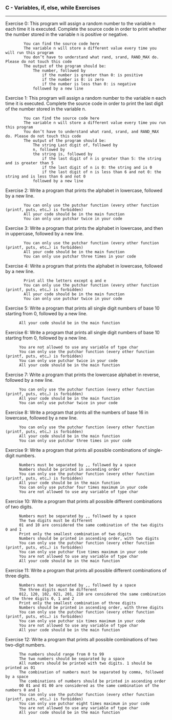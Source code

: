 ### C - Variables, if, else, while Exercises
---
Exercise 0: This program will assign a random number to the variable n each time it is executed. Complete the source code in order to print whether the number stored in the variable n is positive or negative.

            You can find the source code here
            The variable n will store a different value every time you will run this program
            You don’t have to understand what rand, srand, RAND_MAX do. Please do not touch this code
            The output of the program should be:
                The number, followed by
                    if the number is greater than 0: is positive
                    if the number is 0: is zero
                    if the number is less than 0: is negative
                followed by a new line

Exercise 1: This program will assign a random number to the variable n each time it is executed. Complete the source code in order to print the last digit of the number stored in the variable n.

            You can find the source code here
            The variable n will store a different value every time you run this program
            You don’t have to understand what rand, srand, and RAND_MAX do. Please do not touch this code
            The output of the program should be:
                The string Last digit of, followed by
                n, followed by
                the string is, followed by
                    if the last digit of n is greater than 5: the string and is greater than 5
                    if the last digit of n is 0: the string and is 0
                    if the last digit of n is less than 6 and not 0: the string and is less than 6 and not 0
                followed by a new line

Exercise 2: Write a program that prints the alphabet in lowercase, followed by a new line.

            You can only use the putchar function (every other function (printf, puts, etc…) is forbidden)
            All your code should be in the main function
            You can only use putchar twice in your code

Exercise 3: Write a program that prints the alphabet in lowercase, and then in uppercase, followed by a new line.

            You can only use the putchar function (every other function (printf, puts, etc…) is forbidden)
            All your code should be in the main function
            You can only use putchar three times in your code

Exercise 4: Write a program that prints the alphabet in lowercase, followed by a new line.

            Print all the letters except q and e
            You can only use the putchar function (every other function (printf, puts, etc…) is forbidden)
            All your code should be in the main function
            You can only use putchar twice in your code

Exercise 5: Write a program that prints all single digit numbers of base 10 starting from 0, followed by a new line.

          All your code should be in the main function

Exercise 6: Write a program that prints all single digit numbers of base 10 starting from 0, followed by a new line.

          You are not allowed to use any variable of type char
          You can only use the putchar function (every other function (printf, puts, etc…) is forbidden)
          You can only use putchar twice in your code
          All your code should be in the main function

Exercise 7: Write a program that prints the lowercase alphabet in reverse, followed by a new line.

          You can only use the putchar function (every other function (printf, puts, etc…) is forbidden)
          All your code should be in the main function
          You can only use putchar twice in your code

Exercise 8: Write a program that prints all the numbers of base 16 in lowercase, followed by a new line.

          You can only use the putchar function (every other function (printf, puts, etc…) is forbidden)
          All your code should be in the main function
          You can only use putchar three times in your code

Exercise 9: Write a program that prints all possible combinations of single-digit numbers.

          Numbers must be separated by ,, followed by a space
          Numbers should be printed in ascending order
          You can only use the putchar function (every other function (printf, puts, etc…) is forbidden)
          All your code should be in the main function
          You can only use putchar four times maximum in your code
          You are not allowed to use any variable of type char

Exercise 10: Write a program that prints all possible different combinations of two digits.

          Numbers must be separated by ,, followed by a space
          The two digits must be different
          01 and 10 are considered the same combination of the two digits 0 and 1
          Print only the smallest combination of two digits
          Numbers should be printed in ascending order, with two digits
          You can only use the putchar function (every other function (printf, puts, etc…) is forbidden)
          You can only use putchar five times maximum in your code
          You are not allowed to use any variable of type char
          All your code should be in the main function

Exercise 11: Write a program that prints all possible different combinations of three digits.

          Numbers must be separated by ,, followed by a space
          The three digits must be different
          012, 120, 102, 021, 201, 210 are considered the same combination of the three digits 0, 1 and 2
          Print only the smallest combination of three digits
          Numbers should be printed in ascending order, with three digits
          You can only use the putchar function (every other function (printf, puts, etc…) is forbidden)
          You can only use putchar six times maximum in your code
          You are not allowed to use any variable of type char
          All your code should be in the main function

Exercise 12: Write a program that prints all possible combinations of two two-digit numbers.

          The numbers should range from 0 to 99
          The two numbers should be separated by a space
          All numbers should be printed with two digits. 1 should be printed as 01
          The combination of numbers must be separated by comma, followed by a space
          The combinations of numbers should be printed in ascending order
          00 01 and 01 00 are considered as the same combination of the numbers 0 and 1
          You can only use the putchar function (every other function (printf, puts, etc…) is forbidden)
          You can only use putchar eight times maximum in your code
          You are not allowed to use any variable of type char
          All your code should be in the main function
